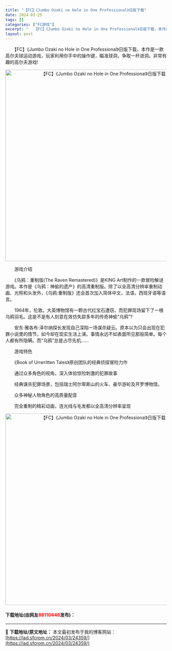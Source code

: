 ```yaml
---
title: "【FC】《Jumbo Ozaki no Hole in One Professional》日版下载"
date: 2024-03-25
tags: []
categories: ["FC游戏"]
excerpt: "　　【FC】《Jumbo Ozaki no Hole in One Professional》日版下载，本作是一款高尔夫球运动游戏，玩家利用你手中的操作键，瞄准球洞，争取一杆进洞。非常有趣的高尔夫游戏! 　　游戏介绍 　　《乌鸦：重制版(The Raven Remastered)》是KING Art&hellip;"
layout: post
---
```


 <p>　　【FC】《Jumbo Ozaki no Hole in One Professional》日版下载，本作是一款高尔夫球运动游戏，玩家利用你手中的操作键，瞄准球洞，争取一杆进洞。非常有趣的高尔夫游戏!</p> <p align="center"><img align="" border="0" src="https://lad.sfcrom.cn/wp-content/uploads/2024/03/20240325_660193df47e24.png" width="596" alt="【FC】《Jumbo Ozaki no Hole in One Professional》日版下载" /></p> <p>　　游戏介绍</p> <p>　　《乌鸦：重制版(The Raven Remastered)》是KING Art制作的一款冒险解谜游戏。本作是《乌鸦：神偷的遗产》的高清重制版。除了以全高清分辨率重制动画、光照和头发外，《乌鸦:重制版》还会首次加入简体中文，法语，西班牙语等语言。</p> <p>　　1964年，伦敦。大英博物馆有一颗古代红宝石遭窃，而犯罪现场留下了一根乌鸦羽毛。这是不是有人刻意在效仿失踪多年的传奇神偷&ldquo;乌鸦&rdquo;?</p> <p>　　安东&middot;雅各布&middot;泽尔纳探长发现自己深陷一场谋杀疑云。原本以为只会出现在犯罪小说里的情节，如今却在现实生活上演。事情永远不如表面所见那般简单。每个人都有所隐瞒。而&ldquo;乌鸦&rdquo;总是占尽先机&hellip;&hellip;</p> <p>　　游戏特色</p> <p>　　《Book of Unwritten Tales》原创团队的经典侦探冒险力作</p> <p>　　通过众多角色的视角，深入体验惊险刺激的犯罪故事</p> <p>　　经典谋杀犯罪场景，包括瑞士阿尔卑斯山的火车、豪华游轮及开罗博物馆。</p> <p>　　众多神秘人物角色的高质量配音</p> <p>　　完全重制的精彩动画，连光线与毛发都以全高清分辨率呈现</p> <p align="center"><img align="" border="0" src="https://lad.sfcrom.cn/wp-content/uploads/2024/03/20240325_660193e0a1a2c.png" width="596" alt="【FC】《Jumbo Ozaki no Hole in One Professional》日版下载" /></p> <p><h4>下载地址(由网友<font color="red">88110446</font>发布)：</h4></p> 

---
📖 **下载地址/原文地址：** 本文最初发布于我的博客网站：[https://lad.sfcrom.cn/2024/03/24359/](https://lad.sfcrom.cn/2024/03/24359/)
